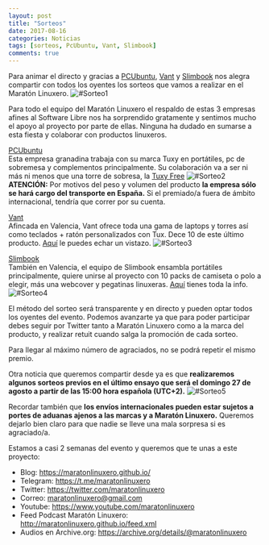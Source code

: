 ```yaml
---
layout: post
title: "Sorteos"
date: 2017-08-16
categories: Noticias
tags: [sorteos, PcUbuntu, Vant, Slimbook]
comments: true
---
```

Para animar el directo y gracias a [PCUbuntu](https://www.pcubuntu.es), [Vant](http://www.vantpc.es) y [Slimbook](https://slimbook.es/) nos alegra compartir con todos los oyentes los sorteos que vamos a realizar en el Maratón Linuxero.
![#Sorteo1](https://maratonlinuxero.github.io/images/Sorteos.png)

Para todo el equipo del Maratón Linuxero el respaldo de estas 3 empresas afines al Software Libre nos ha sorprendido gratamente y sentimos mucho el apoyo al proyecto por parte de ellas. Ninguna ha dudado en sumarse a esta fiesta y colaborar con productos linuxeros.

[PCUbuntu](https://www.pcubuntu.es)  
Esta empresa granadina trabaja con su marca Tuxy en portátiles, pc de sobremesa y complementos principalmente.
Su colaboración va a ser ni más ni menos que una torre de sobresa, la [Tuxy Free](https://www.pcubuntu.es/pcubuntu/5900246/tuxy-free.html)
![#Sorteo2](https://maratonlinuxero.github.io/images/Sorteo%20pcubuntu.png)
**ATENCIÓN:** Por motivos del peso y volumen del producto **la empresa sólo se hará cargo del transporte en España.** Si el premiado/a fuera de ámbito internacional, tendría que correr por su cuenta.

[Vant](http://www.vantpc.es)  
Afincada en Valencia, Vant ofrece toda una gama de laptops y torres así como teclados + ratón personalizados con Tux.
Dece 10 de este último producto. [Aquí](http://www.vantpc.es/producto/kit-tecladoraton-edicion-linux) le puedes echar un vistazo.
![#Sorteo3](https://maratonlinuxero.github.io/images/Sorteo%20vant.png)

[Slimbook](https://slimbook.es/)  
También en Valencia, el equipo de Slimbook ensambla portátiles principalmente, quiere unirse al proyecto con 10 packs de camiseta o polo a elegir, más una webcover y pegatinas linuxeras. [Aquí](https://slimbook.es/pedidos/pegatinas) tienes toda la info.
![#Sorteo4](https://maratonlinuxero.github.io/images/Sorteo%20slimbook.png)

El método del sorteo será transparente y en directo y pueden optar todos los oyentes del evento. Podemos avanzarte ya que para poder participar debes seguir por Twitter tanto a Maratón Linuxero como a la marca del producto, y realizar retuit cuando salga la promoción de cada sorteo.

Para llegar al máximo número de agraciados, no se podrá repetir el mismo premio.

Otra noticia que queremos compartir desde ya es que **realizaremos algunos sorteos previos en el último ensayo que será el domingo 27 de agosto a partir de las 15:00 hora española (UTC+2).**
![#Sorteo5](https://maratonlinuxero.github.io/images/sorteo27.png)

Recordar también que **los envíos internacionales pueden estar sujetos a portes de aduanas ajenos a las marcas y a Maratón Linuxero.** Queremos dejarlo bien claro para que nadie se lleve una mala sorpresa si es agraciado/a.

Estamos a casi 2 semanas del evento y queremos que te unas a este proyecto:

+ Blog: <https://maratonlinuxero.github.io/>
+ Telegram: <https://t.me/maratonlinuxero>
+ Twitter: <https://twitter.com/maratonlinuxero>
+ Correo: <maratonlinuxero@gmail.com>
+ Youtube: <https://www.youtube.com/maratonlinuxero>
+ Feed Podcast Maratón Linuxero: <http://maratonlinuxero.github.io/feed.xml>
+ Audios en Archive.org: <https://archive.org/details/@maratonlinuxero>


